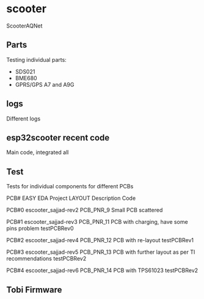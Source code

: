 # scooter
ScooterAQNet


## Parts
Testing individual parts:

* SDS021
* BME680
* GPRS/GPS A7 and A9G

## logs
Different logs

## esp32scooter recent code
Main code, integrated all


## Test
Tests for individual components for different PCBs

PCB#	EASY EDA Project	LAYOUT	Description	Code

PCB#0	escooter_sajjad-rev2	PCB_PNR_9	Small PCB	scattered

PCB#1	escooter_sajjad-rev3	PCB_PNR_11	PCB with charging, have some pins problem	testPCBRev0

PCB#2	escooter_sajjad-rev4	PCB_PNR_12	PCB with re-layout 	testPCBRev1

PCB#3	escooter_sajjad-rev5	PCB_PNR_13	PCB with further layout as per TI recommendations	testPCBRev2

PCB#4	escooter_sajjad-rev6	PCB_PNR_14	PCB with TPS61023	testPCBRev2
				

## Tobi Firmware